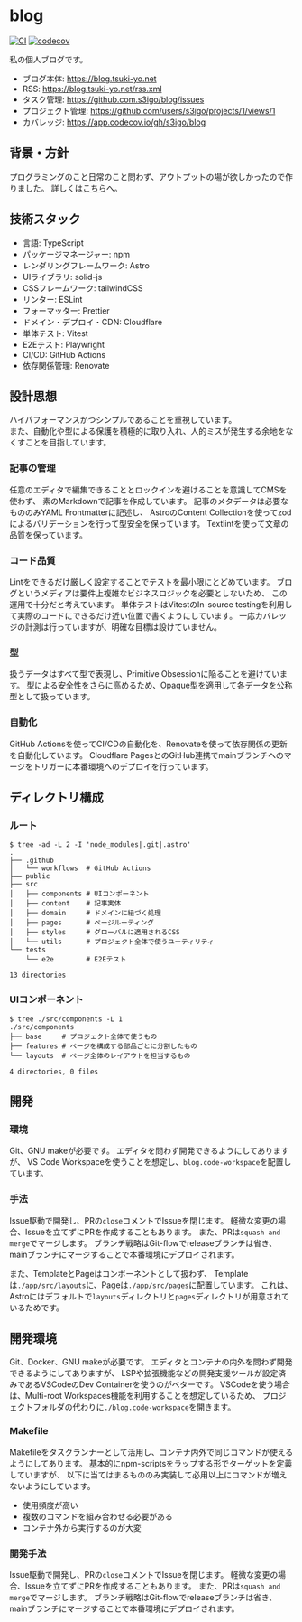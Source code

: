 # blog

[![CI](https://github.com/s3igo/blog/actions/workflows/main.yml/badge.svg?event=push)](https://github.com/s3igo/blog/actions/workflows/main.yml)
[![codecov](https://codecov.io/gh/s3igo/blog/branch/develop/graph/badge.svg?token=P01847QGIK)](https://codecov.io/gh/s3igo/blog)

私の個人ブログです。

- ブログ本体: https://blog.tsuki-yo.net
- RSS: https://blog.tsuki-yo.net/rss.xml
- タスク管理: https://github.com.s3igo/blog/issues
- プロジェクト管理: https://github.com/users/s3igo/projects/1/views/1
- カバレッジ: https://app.codecov.io/gh/s3igo/blog

## 背景・方針

プログラミングのこと日常のこと問わず、アウトプットの場が欲しかったので作りました。
詳しくは[こちら](https://blog.tsuki-yo.net/posts/2023-01-01/first-post)へ。

## 技術スタック

- 言語: TypeScript
- パッケージマネージャー: npm
- レンダリングフレームワーク: Astro
- UIライブラリ: solid-js
- CSSフレームワーク: tailwindCSS
- リンター: ESLint
- フォーマッター: Prettier
- ドメイン・デプロイ・CDN: Cloudflare
- 単体テスト: Vitest
- E2Eテスト: Playwright
- CI/CD: GitHub Actions
- 依存関係管理: Renovate

## 設計思想

ハイパフォーマンスかつシンプルであることを重視しています。  
また、自動化や型による保護を積極的に取り入れ、人的ミスが発生する余地をなくすことを目指しています。

### 記事の管理

任意のエディタで編集できることとロックインを避けることを意識してCMSを使わず、
素のMarkdownで記事を作成しています。
記事のメタデータは必要なもののみYAML Frontmatterに記述し、
AstroのContent Collectionを使ってzodによるバリデーションを行って型安全を保っています。
Textlintを使って文章の品質を保っています。

### コード品質

Lintをできるだけ厳しく設定することでテストを最小限にとどめています。
ブログというメディアは要件上複雑なビジネスロジックを必要としないため、
この運用で十分だと考えています。
単体テストはVitestのIn-source testingを利用して実際のコードにできるだけ近い位置で書くようにしています。
一応カバレッジの計測は行っていますが、明確な目標は設けていません。
<!-- WIP: また、実際の環境での動作を重視して結合テストを行わず、
Playwrightを使ったE2Eテストの比重を大きくしています。 -->

### 型

扱うデータはすべて型で表現し、Primitive Obsessionに陥ることを避けています。
型による安全性をさらに高めるため、Opaque型を適用して各データを公称型として扱っています。

### 自動化

GitHub Actionsを使ってCI/CDの自動化を、Renovateを使って依存関係の更新を自動化しています。
Cloudflare PagesとのGitHub連携でmainブランチへのマージをトリガーに本番環境へのデプロイを行っています。

## ディレクトリ構成

### ルート

```shell
$ tree -ad -L 2 -I 'node_modules|.git|.astro'
.
├── .github
│   └── workflows  # GitHub Actions
├── public
├── src
│   ├── components # UIコンポーネント
│   ├── content    # 記事実体
│   ├── domain     # ドメインに紐づく処理
│   ├── pages      # ページルーティング
│   ├── styles     # グローバルに適用されるCSS
│   └── utils      # プロジェクト全体で使うユーティリティ
└── tests
    └── e2e        # E2Eテスト

13 directories
```

### UIコンポーネント

```shell
$ tree ./src/components -L 1
./src/components
├── base     # プロジェクト全体で使うもの
├── features # ページを構成する部品ごとに分割したもの
└── layouts  # ページ全体のレイアウトを担当するもの

4 directories, 0 files
```

## 開発

### 環境

Git、GNU makeが必要です。
エディタを問わず開発できるようにしてありますが、
VS Code Workspaceを使うことを想定し、`blog.code-workspace`を配置しています。

### 手法

Issue駆動で開発し、PRの`close`コメントでIssueを閉じます。
軽微な変更の場合、Issueを立てずにPRを作成することもあります。
また、PRは`squash and merge`でマージします。
ブランチ戦略はGit-flowでreleaseブランチは省き、
mainブランチにマージすることで本番環境にデプロイされます。

また、TemplateとPageはコンポーネントとして扱わず、
Templateは`./app/src/layouts`に、Pageは`./app/src/pages`に配置しています。
これは、Astroにはデフォルトで`layouts`ディレクトリと`pages`ディレクトリが用意されているためです。


## 開発環境

Git、Docker、GNU makeが必要です。
エディタとコンテナの内外を問わず開発できるようにしてありますが、
LSPや拡張機能などの開発支援ツールが設定済みであるVSCodeのDev Containerを使うのがベターです。
VSCodeを使う場合は、Multi-root Workspaces機能を利用することを想定しているため、
プロジェクトフォルダの代わりに`./blog.code-workspace`を開きます。

### Makefile

Makefileをタスクランナーとして活用し、コンテナ内外で同じコマンドが使えるようにしてあります。
基本的にnpm-scriptsをラップする形でターゲットを定義していますが、
以下に当てはまるもののみ実装して必用以上にコマンドが増えないようにしています。

- 使用頻度が高い
- 複数のコマンドを組み合わせる必要がある
- コンテナ外から実行するのが大変

### 開発手法

Issue駆動で開発し、PRの`close`コメントでIssueを閉じます。
軽微な変更の場合、Issueを立てずにPRを作成することもあります。
また、PRは`squash and merge`でマージします。
ブランチ戦略はGit-flowでreleaseブランチは省き、
mainブランチにマージすることで本番環境にデプロイされます。
